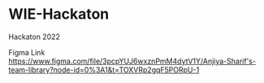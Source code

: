 # WIE-Hackaton
Hackaton 2022

Figma Link
https://www.figma.com/file/3pcpYUJ6wxznPmM4dytV1Y/Anjiya-Sharif's-team-library?node-id=0%3A1&t=TOXVRp2gqF5PORpU-1

